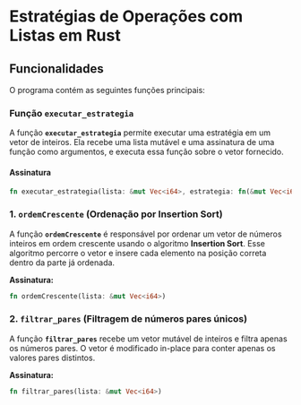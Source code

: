 # Estratégias de Operações com Listas em Rust

## Funcionalidades

O programa contém as seguintes funções principais:

### Função `executar_estrategia`

A função **`executar_estrategia`** permite executar uma estratégia em um vetor de inteiros. Ela recebe uma lista mutável e uma assinatura de uma função como argumentos, e executa essa função sobre o vetor fornecido.

#### Assinatura
```rust
fn executar_estrategia(lista: &mut Vec<i64>, estrategia: fn(&mut Vec<i64>));
```

### 1. `ordemCrescente` (Ordenação por Insertion Sort)
A função **`ordemCrescente`** é responsável por ordenar um vetor de números inteiros em ordem crescente usando o algoritmo **Insertion Sort**. Esse algoritmo percorre o vetor e insere cada elemento na posição correta dentro da parte já ordenada.

**Assinatura:**
```rust
fn ordemCrescente(lista: &mut Vec<i64>)
```

### 2. `filtrar_pares` (Filtragem de números pares únicos)

A função **`filtrar_pares`** recebe um vetor mutável de inteiros e filtra apenas os números pares. O vetor é modificado in-place para conter apenas os valores pares distintos.

**Assinatura:**

```rust
fn filtrar_pares(lista: &mut Vec<i64>)
